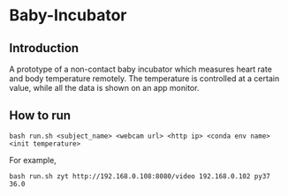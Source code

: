 # Baby-Incubator
## Introduction
A prototype of a non-contact baby incubator which measures heart rate and body temperature remotely. The temperature is controlled at a certain value, while all the data is shown on an app monitor.

## How to run
```
bash run.sh <subject_name> <webcam url> <http ip> <conda env name> <init temperature>
```
For example,
```
bash run.sh zyt http://192.168.0.108:8080/video 192.168.0.102 py37 36.0
```
